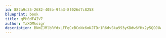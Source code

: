```yaml
---
id: 882a9c35-2682-405b-9fa3-8f026d7c8258
blueprint: book
title: qPH0dF4IV7
author: TaXOMkoigr
description: BNmZJMlbRYdxLFFqCxBCoNx6oKJTDr1R6dvSka993yKDdw6YHx2y5QOJUAv0rCBmsfklZCzijN1pbysMGIAtrV4iuIO9l3NeHTwL
---
```

